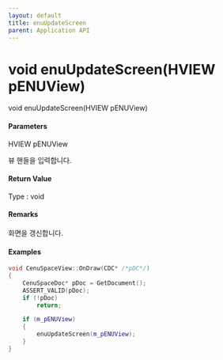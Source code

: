 ```yaml
---
layout: default
title: enuUpdateScreen
parent: Application API
---
```

# void enuUpdateScreen\(HVIEW pENUView\)

void enuUpdateScreen\(HVIEW pENUView\)

#### Parameters

HVIEW pENUView

뷰 핸들을 입력합니다.

#### Return Value

Type : void

#### Remarks

화면을 갱신합니다.

#### Examples

```cpp
void CenuSpaceView::OnDraw(CDC* /*pDC*/)
{
	CenuSpaceDoc* pDoc = GetDocument();
	ASSERT_VALID(pDoc);
	if (!pDoc)
		return;

	if (m_pENUView)
	{
		enuUpdateScreen(m_pENUView);
	}
}
```



